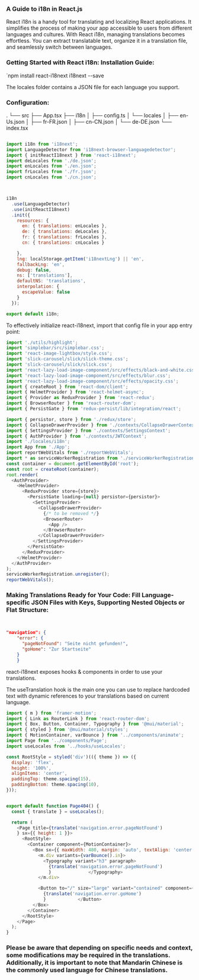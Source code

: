 ### A Guide to i18n in React.js


React i18n is a handy tool for translating and localizing React applications. It simplifies the process of making your app accessible to users from different languages and cultures. With React i18n, managing translations becomes effortless. You can extract translatable text, organize it in a translation file, and seamlessly switch between languages. 

### Getting Started with React i18n: Installation Guide:

`npm install react-i18next i18next --save



The locales folder contains a JSON file for each language you support. 

### Configuration:
.
└── src
   ├── App.tsx
   ├── i18n
   │   ├── config.ts
   │   └── locales
   │      ├── en-Us.json
   │      ├── fr-FR.json
   │      ├── cn-CN.json
   │      └── de-DE.json
   └── index.tsx



```js

import i18n from 'i18next';
import LanguageDetector from 'i18next-browser-languagedetector';
import { initReactI18next } from 'react-i18next';
import deLocales from './de.json';
import enLocales from './en.json';
import frLocales from './fr.json';
import cnLocales from './cn.json';



i18n
  .use(LanguageDetector)
  .use(initReactI18next)
  .init({
    resources: {
      en: { translations: enLocales },
      de: { translations: deLocales },
      fr: { translations: frLocales },
      cn: { translations: cnLocales }

    },
    lng: localStorage.getItem('i18nextLng') || 'en',
    fallbackLng: 'en',
    debug: false,
    ns: ['translations'],
    defaultNS: 'translations',
    interpolation: {
      escapeValue: false
    }
  });

export default i18n;

```




To effectively initialize react-i18next, import that config file in your app entry point:
```js
import './utils/highlight';
import 'simplebar/src/simplebar.css';
import 'react-image-lightbox/style.css';
import 'slick-carousel/slick/slick-theme.css';
import 'slick-carousel/slick/slick.css';
import 'react-lazy-load-image-component/src/effects/black-and-white.css';
import 'react-lazy-load-image-component/src/effects/blur.css';
import 'react-lazy-load-image-component/src/effects/opacity.css';
import { createRoot } from 'react-dom/client';
import { HelmetProvider } from 'react-helmet-async';
import { Provider as ReduxProvider } from 'react-redux';
import { BrowserRouter } from 'react-router-dom';
import { PersistGate } from 'redux-persist/lib/integration/react';

import { persistor, store } from './redux/store';
import { CollapseDrawerProvider } from './contexts/CollapseDrawerContext';
import { SettingsProvider } from './contexts/SettingsContext';
import { AuthProvider } from './contexts/JWTContext';
import './locales/i18n';
import App from './App';
import reportWebVitals from './reportWebVitals';
import * as serviceWorkerRegistration from './serviceWorkerRegistration';
const container = document.getElementById('root');
const root = createRoot(container);
root.render(
  <AuthProvider>
    <HelmetProvider>
      <ReduxProvider store={store}>
        <PersistGate loading={null} persistor={persistor}>
          <SettingsProvider>
            <CollapseDrawerProvider>
              {/* to be removed */}
              <BrowserRouter>
                <App />
              </BrowserRouter>
            </CollapseDrawerProvider>
          </SettingsProvider>
        </PersistGate>
      </ReduxProvider>
    </HelmetProvider>
  </AuthProvider>
);
serviceWorkerRegistration.unregister();
reportWebVitals();

```


### Making Translations Ready for Your Code: Fill Language-specific JSON Files with Keys, Supporting Nested Objects or Flat Structure:


```JSON


"navigation": {
    "error": {
      "pageNotFound": "Seite nicht gefunden!",
      "goHome": "Zur Startseite"
    }
	}
```



react-i18next exposes hooks & components in order to use your translations.

The useTranslation hook is the main one you can use to replace hardcoded text with dynamic references to your translations based on current language.



```js
import { m } from 'framer-motion';
import { Link as RouterLink } from 'react-router-dom';
import { Box, Button, Container, Typography } from '@mui/material';
import { styled } from '@mui/material/styles';
import { MotionContainer, varBounce } from '../components/animate';
import Page from '../components/Page';
import useLocales from '../hooks/useLocales';

const RootStyle = styled('div')(({ theme }) => ({
  display: 'flex',
  height: '100%',
  alignItems: 'center',
  paddingTop: theme.spacing(15),
  paddingBottom: theme.spacing(10),
}));


export default function Page404() {
  const { translate } = useLocales();

  return (
    <Page title={translate('navigation.error.pageNotFound')
    } sx={{ height: 1 }}>
      <RootStyle>
        <Container component={MotionContainer}>
          <Box sx={{ maxWidth: 480, margin: 'auto', textAlign: 'center' }}>
            <m.div variants={varBounce().in}>
              <Typography variant="h3" paragraph>
                {translate('navigation.error.pageNotFound')
                }              </Typography>
            </m.div>

            <Button to="/" size="large" variant="contained" component={RouterLink}>
              {translate('navigation.error.goHome')
              }            </Button>
          </Box>
        </Container>
      </RootStyle>
    </Page>
  );
}
```



### Please be aware that depending on specific needs and context, some modifications may be required in the translations. Additionally, it is important to note that Mandarin Chinese is the commonly used language for Chinese translations.
